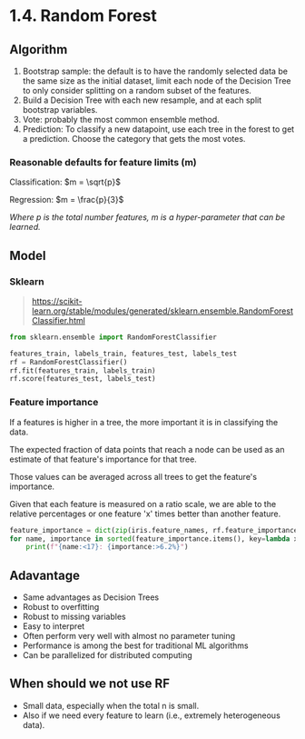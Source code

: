 # 1.4. Random Forest

## Algorithm

1. Bootstrap sample: the default is to have the randomly selected data be the same size as the initial dataset, limit each node of the Decision Tree to only consider splitting on a random subset of the features.
2. Build a Decision Tree with each new resample, and at each split bootstrap variables.
3. Vote: probably the most common ensemble method.
4. Prediction: To classify a new datapoint, use each tree in the forest to get a prediction. Choose the category that gets the most votes.

### Reasonable defaults for feature limits (m)

Classification: $m = \sqrt{p}$

Regression: $m = \frac{p}{3}$

*Where p is the total number features, m is a hyper-parameter that can be learned.*

## Model

### Sklearn

> https://scikit-learn.org/stable/modules/generated/sklearn.ensemble.RandomForestClassifier.html

```python
from sklearn.ensemble import RandomForestClassifier

features_train, labels_train, features_test, labels_test
rf = RandomForestClassifier()
rf.fit(features_train, labels_train)
rf.score(features_test, labels_test)
```

### Feature importance

If a features is higher in a tree, the more important it is in classifying the data.

The expected fraction of data points that reach a node can be used as an estimate of that feature's importance for that tree.

Those values can be averaged across all trees to get the feature's importance.

Given that each feature is measured on a ratio scale, we are able to the relative percentages or one feature 'x' times better than another feature.

```python
feature_importance = dict(zip(iris.feature_names, rf.feature_importances_))
for name, importance in sorted(feature_importance.items(), key=lambda x: x[1], reverse=True):
    print(f"{name:<17}: {importance:>6.2%}")
```

## Adavantage

- Same advantages as Decision Trees
- Robust to overfitting
- Robust to missing variables
- Easy to interpret
- Often perform very well with almost no parameter tuning
- Performance is among the best for traditional ML algorithms
- Can be parallelized for distributed computing

## When should we not use RF

* Small data, especially when the total n is small.
* Also if we need every feature to learn (i.e., extremely heterogeneous data).